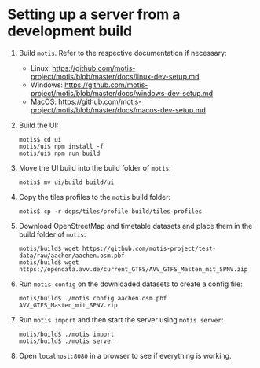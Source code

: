 # Setting up a server from a development build

1. Build `motis`. Refer to the respective documentation if necessary:
   - Linux: https://github.com/motis-project/motis/blob/master/docs/linux-dev-setup.md
   - Windows: https://github.com/motis-project/motis/blob/master/docs/windows-dev-setup.md
   - MacOS: https://github.com/motis-project/motis/blob/master/docs/macos-dev-setup.md


2. Build the UI:
    ```shell
    motis$ cd ui
    motis/ui$ npm install -f
    motis/ui$ npm run build
    ```
   
3. Move the UI build into the build folder of `motis`:
    ```shell
    motis$ mv ui/build build/ui
    ```
   
4. Copy the tiles profiles to the `motis` build folder:
    ```shell
    motis$ cp -r deps/tiles/profile build/tiles-profiles
    ```
   
5. Download OpenStreetMap and timetable datasets and place them in the build folder of `motis`:
    ```shell
    motis/build$ wget https://github.com/motis-project/test-data/raw/aachen/aachen.osm.pbf
    motis/build$ wget https://opendata.avv.de/current_GTFS/AVV_GTFS_Masten_mit_SPNV.zip
    ```
   
6. Run `motis config` on the downloaded datasets to create a config file:
    ```shell
    motis/build$ ./motis config aachen.osm.pbf AVV_GTFS_Masten_mit_SPNV.zip
    ```

7. Run `motis import` and then start the server using `motis server`:
    ```shell
    motis/build$ ./motis import
    motis/build$ ./motis server
    ```

8. Open `localhost:8080` in a browser to see if everything is working.